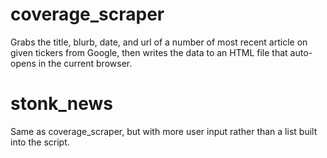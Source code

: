 # coverage_scraper
Grabs the title, blurb, date, and url of a number of most recent article on given tickers from Google, then writes the data to an HTML file that auto-opens in the current browser.


# stonk_news
Same as coverage_scraper, but with more user input rather than a list built into the script.
